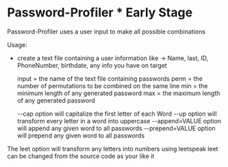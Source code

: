 # Password-Profiler * Early Stage

Password-Profiler uses a user input to make all possible combinations

Usage: 

* create a text file containing a user information like -> Name, last, ID, PhoneNumber, birthdate, any info you have on target

    input = the name of the text file containing passwords
    perm = the number of permutations to be combined on the same line
    min = the minimum length of any generated password
    max = the maximum length of any generated password

    --cap option will capitalize the first letter of each Word
    --up option will transform every letter in a word into uppercase
    --append=VALUE option will append any given word to all passwords
    --prepend=VALUE option will prepend any given word to all passwords
    
The leet option will transform any letters into numbers using leetspeak leet can be changed from the source code as your like it
